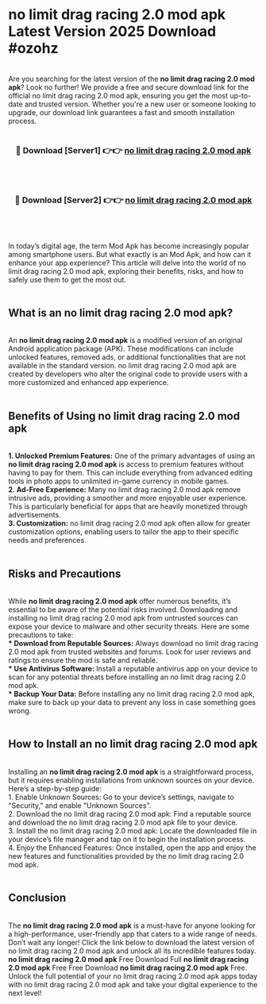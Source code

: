 # no limit drag racing 2.0 mod apk Latest Version 2025 Download #ozohz<br>
<br>
Are you searching for the latest version of the <strong>no limit drag racing 2.0 mod apk</strong>? Look no further! We provide a free and secure download link for the official no limit drag racing 2.0 mod apk, ensuring you get the most up-to-date and trusted version. Whether you're a new user or someone looking to upgrade, our download link guarantees a fast and smooth installation process.
<br>
<br>
<div align="center">
<h3>🔴 Download [Server1] 👉👉 <a href="https://modyolo.store/no_limit_drag_racing_2.0_mod_apk">no limit drag racing 2.0 mod apk</a></h3><br>
<br>
<h3>🔴 Download [Server2] 👉👉 <a href="https://modyolo.store/=no_limit_drag_racing_2.0_mod_apk">no limit drag racing 2.0 mod apk</a></h3><br>
</div>
<br>
<br>
In today’s digital age, the term Mod Apk has become increasingly popular among smartphone users. But what exactly is an Mod Apk, and how can it enhance your app experience? This article will delve into the world of no limit drag racing 2.0 mod apk, exploring their benefits, risks, and how to safely use them to get the most out.
<br>
<br>
<h2>What is an no limit drag racing 2.0 mod apk?</h2>
<br>
An <strong>no limit drag racing 2.0 mod apk</strong> is a modified version of an original Android application package (APK). These modifications can include unlocked features, removed ads, or additional functionalities that are not available in the standard version. no limit drag racing 2.0 mod apk are created by developers who alter the original code to provide users with a more customized and enhanced app experience.
<br>
<br>
<h2>Benefits of Using no limit drag racing 2.0 mod apk</h2>
<br>
<strong> 1. Unlocked Premium Features:</strong> One of the primary advantages of using an <strong>no limit drag racing 2.0 mod apk</strong> is access to premium features without having to pay for them. This can include everything from advanced editing tools in photo apps to unlimited in-game currency in mobile games.
<br>
<strong> 2. Ad-Free Experience:</strong> Many no limit drag racing 2.0 mod apk remove intrusive ads, providing a smoother and more enjoyable user experience. This is particularly beneficial for apps that are heavily monetized through advertisements.
<br>
<strong> 3. Customization:</strong> no limit drag racing 2.0 mod apk often allow for greater customization options, enabling users to tailor the app to their specific needs and preferences.
<br>
<br>
<h2>Risks and Precautions</h2>
<br>
While <strong>no limit drag racing 2.0 mod apk</strong> offer numerous benefits, it’s essential to be aware of the potential risks involved. Downloading and installing no limit drag racing 2.0 mod apk from untrusted sources can expose your device to malware and other security threats. Here are some precautions to take:
<br>
<strong> * Download from Reputable Sources:</strong> Always download no limit drag racing 2.0 mod apk from trusted websites and forums. Look for user reviews and ratings to ensure the mod is safe and reliable.
<br>
<strong> * Use Antivirus Software:</strong> Install a reputable antivirus app on your device to scan for any potential threats before installing an no limit drag racing 2.0 mod apk.
<br>
<strong> * Backup Your Data:</strong> Before installing any no limit drag racing 2.0 mod apk, make sure to back up your data to prevent any loss in case something goes wrong.
<br>
<br>
<h2>How to Install an no limit drag racing 2.0 mod apk</h2>
<br>
Installing an <strong>no limit drag racing 2.0 mod apk</strong> is a straightforward process, but it requires enabling installations from unknown sources on your device. Here’s a step-by-step guide:
<br>
 1. Enable Unknown Sources: Go to your device’s settings, navigate to "Security," and enable "Unknown Sources".
<br>
 2. Download the no limit drag racing 2.0 mod apk: Find a reputable source and download the no limit drag racing 2.0 mod apk file to your device.
<br>
 3. Install the no limit drag racing 2.0 mod apk: Locate the downloaded file in your device’s file manager and tap on it to begin the installation process.
<br>
 4. Enjoy the Enhanced Features: Once installed, open the app and enjoy the new features and functionalities provided by the no limit drag racing 2.0 mod apk.
<br>
<br>
<h2><strong>Conclusion</strong></h2>
<br>
The <strong>no limit drag racing 2.0 mod apk</strong> is a must-have for anyone looking for a high-performance, user-friendly app that caters to a wide range of needs. Don’t wait any longer! Click the link below to download the latest version of no limit drag racing 2.0 mod apk and unlock all its incredible features today.
<br>
<strong>no limit drag racing 2.0 mod apk</strong> Free Download Full <strong>no limit drag racing 2.0 mod apk</strong> Free Free Download <strong>no limit drag racing 2.0 mod apk</strong> Free.
<br>
Unlock the full potential of your no limit drag racing 2.0 mod apk apps today with no limit drag racing 2.0 mod apk and take your digital experience to the next level!

